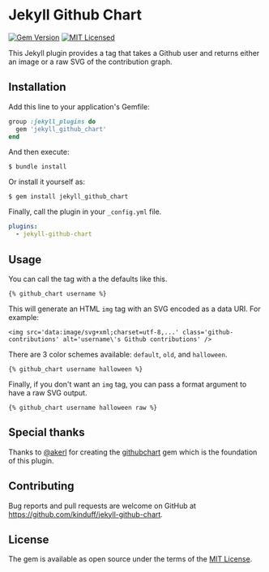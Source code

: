 # Jekyll Github Chart

[![Gem Version](https://img.shields.io/gem/v/jekyll-github-chart.svg)](https://rubygems.org/gems/jekyll-github-chart)
[![MIT Licensed](https://img.shields.io/badge/license-MIT-green.svg)](https://tldrlegal.com/license/mit-license)

This Jekyll plugin provides a tag that takes a Github user and returns either an image or a raw SVG of the contribution graph.

## Installation

Add this line to your application's Gemfile:

```ruby
group :jekyll_plugins do
  gem 'jekyll_github_chart'
end
```

And then execute:

```shell
$ bundle install
```

Or install it yourself as:

```shell
$ gem install jekyll_github_chart
```

Finally, call the plugin in your `_config.yml` file.

```yaml
plugins:
  - jekyll-github-chart
```

## Usage

You can call the tag with a the defaults like this.

```
{% github_chart username %}
```

This will generate an HTML `img` tag with an SVG encoded as a data URI. For example:

```
<img src='data:image/svg+xml;charset=utf-8,...' class='github-contributions' alt='username\'s Github contributions' />
```

There are 3 color schemes available: `default`, `old`, and `halloween`.

```
{% github_chart username halloween %}
```

Finally, if you don't want an `img` tag, you can pass a format argument to have a raw SVG output.

```
{% github_chart username halloween raw %}
```

## Special thanks
Thanks to [@akerl](https://github.com/akerl) for creating the [githubchart](https://github.com/akerl/githubchart) gem which is the foundation of this plugin.

## Contributing

Bug reports and pull requests are welcome on GitHub at https://github.com/kinduff/jekyll-github-chart.


## License

The gem is available as open source under the terms of the [MIT License](https://opensource.org/licenses/MIT).
